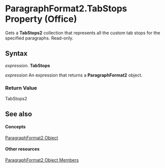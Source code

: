 
# ParagraphFormat2.TabStops Property (Office)

Gets a  **TabStops2** collection that represents all the custom tab stops for the specified paragraphs. Read-only.


## Syntax

 _expression_. **TabStops**

 _expression_ An expression that returns a **ParagraphFormat2** object.


### Return Value

TabStops2


## See also


#### Concepts


[ParagraphFormat2 Object](05ff2b24-9603-f923-d053-e736fb2ba389.md)
#### Other resources


[ParagraphFormat2 Object Members](c0580593-7efb-659f-02a2-67dce512ee09.md)
